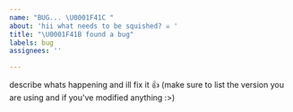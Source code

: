 ```yaml
---
name: "BUG... \U0001F41C "
about: 'hii what needs to be squished? ☠️ '
title: "\U0001F41B found a bug"
labels: bug
assignees: ''

---
```


describe whats happening and ill fix it 👍 
(make sure to list the version you are using and if you've modified anything :>)
